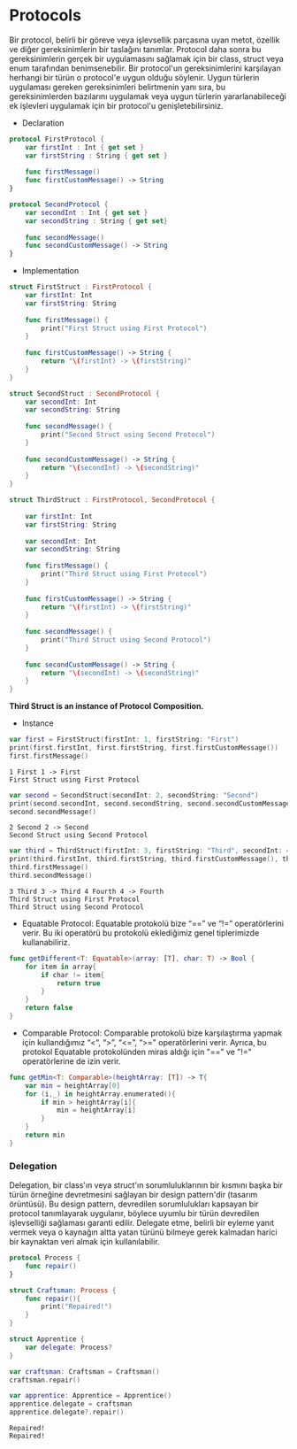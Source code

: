 # Protocols 
Bir protocol, belirli bir göreve veya işlevsellik parçasına uyan metot, özellik ve diğer gereksinimlerin bir taslağını tanımlar. Protocol daha sonra bu gereksinimlerin gerçek bir uygulamasını sağlamak için bir class, struct veya enum tarafından benimsenebilir. Bir protocol'un gereksinimlerini karşılayan herhangi bir türün o protocol'e uygun olduğu söylenir. Uygun türlerin uygulaması gereken gereksinimleri belirtmenin yanı sıra, bu gereksinimlerden bazılarını uygulamak veya uygun türlerin yararlanabileceği ek işlevleri uygulamak için bir protocol'u genişletebilirsiniz.

- Declaration
```swift
protocol FirstProtocol {
    var firstInt : Int { get set }
    var firstString : String { get set }
    
    func firstMessage()
    func firstCustomMessage() -> String
}

protocol SecondProtocol {
    var secondInt : Int { get set }
    var secondString : String { get set}
    
    func secondMessage()
    func secondCustomMessage() -> String
}
```

- Implementation
```swift
struct FirstStruct : FirstProtocol {
    var firstInt: Int
    var firstString: String
    
    func firstMessage() {
        print("First Struct using First Protocol")
    }
    
    func firstCustomMessage() -> String {
        return "\(firstInt) -> \(firstString)"
    }
}

struct SecondStruct : SecondProtocol {
    var secondInt: Int
    var secondString: String
    
    func secondMessage() {
        print("Second Struct using Second Protocol")
    }
    
    func secondCustomMessage() -> String {
        return "\(secondInt) -> \(secondString)"
    }
}

struct ThirdStruct : FirstProtocol, SecondProtocol {
        
    var firstInt: Int
    var firstString: String
    
    var secondInt: Int
    var secondString: String
    
    func firstMessage() {
        print("Third Struct using First Protocol")
    }
    
    func firstCustomMessage() -> String {
        return "\(firstInt) -> \(firstString)"
    }
    
    func secondMessage() {
        print("Third Struct using Second Protocol")
    }
    
    func secondCustomMessage() -> String {
        return "\(secondInt) -> \(secondString)"
    }
}
```

<b> Third Struct is an instance of Protocol Composition. </b>
- Instance
```swift
var first = FirstStruct(firstInt: 1, firstString: "First")
print(first.firstInt, first.firstString, first.firstCustomMessage())
first.firstMessage()
```

```
1 First 1 -> First
First Struct using First Protocol
```

```swift
var second = SecondStruct(secondInt: 2, secondString: "Second")
print(second.secondInt, second.secondString, second.secondCustomMessage())
second.secondMessage()
```

```
2 Second 2 -> Second
Second Struct using Second Protocol
```

```swift
var third = ThirdStruct(firstInt: 3, firstString: "Third", secondInt: 4, secondString: "Fourth")
print(third.firstInt, third.firstString, third.firstCustomMessage(), third.secondInt, third.secondString, third.secondCustomMessage())
third.firstMessage()
third.secondMessage()
```

```
3 Third 3 -> Third 4 Fourth 4 -> Fourth
Third Struct using First Protocol
Third Struct using Second Protocol
```

- Equatable Protocol:
Equatable protokolü bize “==” ve “!=” operatörlerini verir. Bu iki operatörü bu protokolü eklediğimiz genel tiplerimizde kullanabiliriz.

```swift
func getDifferent<T: Equatable>(array: [T], char: T) -> Bool {
    for item in array{
        if char != item{
            return true
        }
    }
    return false
}
```

- Comparable Protocol:
Comparable protokolü bize karşılaştırma yapmak için kullandığımız “<“, “>”, “<=”, “>=" operatörlerini verir. Ayrıca, bu protokol Equatable protokolünden miras aldığı için "==" ve "!=" operatörlerine de izin verir.

```swift
func getMin<T: Comparable>(heightArray: [T]) -> T{
    var min = heightArray[0]
    for (i,_) in heightArray.enumerated(){
        if min > heightArray[i]{
            min = heightArray[i]
        }
    }
    return min
}

```

### Delegation
Delegation, bir class'ın veya struct'ın sorumluluklarının bir kısmını başka bir türün örneğine devretmesini sağlayan bir design pattern'dir (tasarım örüntüsü). Bu design pattern, devredilen sorumlulukları kapsayan bir protocol tanımlayarak uygulanır, böylece uyumlu bir türün devredilen işlevselliği sağlaması garanti edilir. Delegate etme, belirli bir eyleme yanıt vermek veya o kaynağın altta yatan türünü bilmeye gerek kalmadan harici bir kaynaktan veri almak için kullanılabilir.

```swift
protocol Process {
    func repair()
}

struct Craftsman: Process {
    func repair(){
        print("Repaired!")
    }
}

struct Apprentice {
    var delegate: Process?
}

var craftsman: Craftsman = Craftsman()
craftsman.repair()

var apprentice: Apprentice = Apprentice()
apprentice.delegate = craftsman
apprentice.delegate?.repair()
```
```
Repaired!
Repaired!
```
